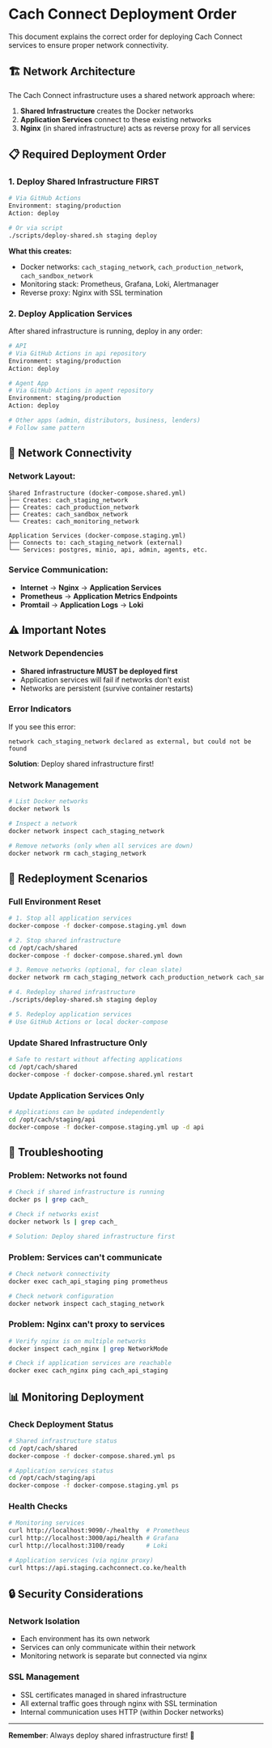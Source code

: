 # Cach Connect Deployment Order

This document explains the correct order for deploying Cach Connect services to ensure proper network connectivity.

## 🏗️ Network Architecture

The Cach Connect infrastructure uses a shared network approach where:

1. **Shared Infrastructure** creates the Docker networks
2. **Application Services** connect to these existing networks
3. **Nginx** (in shared infrastructure) acts as reverse proxy for all services

## 📋 Required Deployment Order

### 1. **Deploy Shared Infrastructure FIRST**

```bash
# Via GitHub Actions
Environment: staging/production
Action: deploy

# Or via script
./scripts/deploy-shared.sh staging deploy
```

**What this creates:**
- Docker networks: `cach_staging_network`, `cach_production_network`, `cach_sandbox_network`
- Monitoring stack: Prometheus, Grafana, Loki, Alertmanager
- Reverse proxy: Nginx with SSL termination

### 2. **Deploy Application Services**

After shared infrastructure is running, deploy in any order:

```bash
# API
# Via GitHub Actions in api repository
Environment: staging/production
Action: deploy

# Agent App  
# Via GitHub Actions in agent repository
Environment: staging/production
Action: deploy

# Other apps (admin, distributors, business, lenders)
# Follow same pattern
```

## 🔗 Network Connectivity

### Network Layout:
```
Shared Infrastructure (docker-compose.shared.yml)
├── Creates: cach_staging_network
├── Creates: cach_production_network  
├── Creates: cach_sandbox_network
└── Creates: cach_monitoring_network

Application Services (docker-compose.staging.yml)
├── Connects to: cach_staging_network (external)
└── Services: postgres, minio, api, admin, agents, etc.
```

### Service Communication:
- **Internet** → **Nginx** → **Application Services**
- **Prometheus** → **Application Metrics Endpoints**
- **Promtail** → **Application Logs** → **Loki**

## ⚠️ Important Notes

### Network Dependencies
- **Shared infrastructure MUST be deployed first**
- Application services will fail if networks don't exist
- Networks are persistent (survive container restarts)

### Error Indicators
If you see this error:
```
network cach_staging_network declared as external, but could not be found
```

**Solution**: Deploy shared infrastructure first!

### Network Management
```bash
# List Docker networks
docker network ls

# Inspect a network
docker network inspect cach_staging_network

# Remove networks (only when all services are down)
docker network rm cach_staging_network
```

## 🔄 Redeployment Scenarios

### Full Environment Reset
```bash
# 1. Stop all application services
docker-compose -f docker-compose.staging.yml down

# 2. Stop shared infrastructure  
cd /opt/cach/shared
docker-compose -f docker-compose.shared.yml down

# 3. Remove networks (optional, for clean slate)
docker network rm cach_staging_network cach_production_network cach_sandbox_network cach_monitoring_network

# 4. Redeploy shared infrastructure
./scripts/deploy-shared.sh staging deploy

# 5. Redeploy application services
# Use GitHub Actions or local docker-compose
```

### Update Shared Infrastructure Only
```bash
# Safe to restart without affecting applications
cd /opt/cach/shared
docker-compose -f docker-compose.shared.yml restart
```

### Update Application Services Only
```bash
# Applications can be updated independently
cd /opt/cach/staging/api
docker-compose -f docker-compose.staging.yml up -d api
```

## 🚨 Troubleshooting

### Problem: Networks not found
```bash
# Check if shared infrastructure is running
docker ps | grep cach_

# Check if networks exist
docker network ls | grep cach_

# Solution: Deploy shared infrastructure first
```

### Problem: Services can't communicate
```bash
# Check network connectivity
docker exec cach_api_staging ping prometheus

# Check network configuration
docker network inspect cach_staging_network
```

### Problem: Nginx can't proxy to services
```bash
# Verify nginx is on multiple networks
docker inspect cach_nginx | grep NetworkMode

# Check if application services are reachable
docker exec cach_nginx ping cach_api_staging
```

## 📊 Monitoring Deployment

### Check Deployment Status
```bash
# Shared infrastructure status
cd /opt/cach/shared
docker-compose -f docker-compose.shared.yml ps

# Application services status  
cd /opt/cach/staging/api
docker-compose -f docker-compose.staging.yml ps
```

### Health Checks
```bash
# Monitoring services
curl http://localhost:9090/-/healthy  # Prometheus
curl http://localhost:3000/api/health # Grafana
curl http://localhost:3100/ready      # Loki

# Application services (via nginx proxy)
curl https://api.staging.cachconnect.co.ke/health
```

## 🔒 Security Considerations

### Network Isolation
- Each environment has its own network
- Services can only communicate within their network
- Monitoring network is separate but connected via nginx

### SSL Management
- SSL certificates managed in shared infrastructure
- All external traffic goes through nginx with SSL termination
- Internal communication uses HTTP (within Docker networks)

---

**Remember**: Always deploy shared infrastructure first! 🚀
